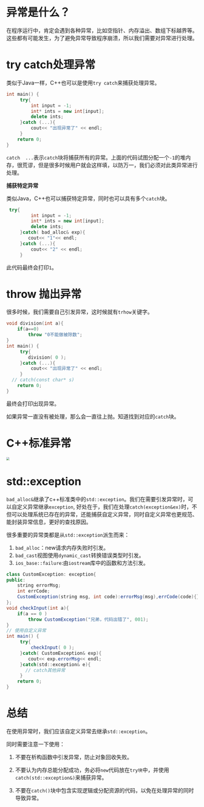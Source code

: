 # 异常是什么？

在程序运行中，肯定会遇到各种异常，比如空指针、内存溢出、数组下标越界等。这些都有可能发生，为了避免异常导致程序崩溃，所以我们需要对异常进行处理。

# try catch处理异常

类似于Java一样，C++也可以是使用`try catch`来捕获处理异常。

```c++
int main() {
     try{
         int input = -1;
         int* ints = new int[input];
         delete ints;
     }catch (...){
         cout<< "出现异常了" << endl;
     }
    return 0;
}
```

`catch  ...`表示`catch`块将捕获所有的异常。上面的代码试图分配一个`-1`的堆内存，很荒谬，但是很多时候用户就会这样填，以防万一，我们必须对此类异常进行处理。

**捕获特定异常**

类似Java，C++也可以捕获特定异常，同时也可以具有多个`catch`块。

```c++
 try{
         int input = -1;
         int* ints = new int[input];
         delete ints;
     }catch( bad_alloc& exp){
        cout<< "1"<< endl;
     }catch (...){
         cout<< "2" << endl;
     }
```

此代码最终会打印`1`。

# throw 抛出异常

很多时候，我们需要自己引发异常，这时候就有`trhow`关键字。

```c++
void division(int a){
    if(a==0)
        throw "0不能做被除数";
}
int main() {
     try{
        division( 0 );
     }catch (...){
         cout<< "出现异常了" << endl;
     }
  // catch(const char* s)
    return 0;
}
```

最终会打印出现异常。

如果异常一直没有被处理，那么会一直往上抛。知道找到对应的`catch`块。

# C++标准异常

<img src="https://s2.ax1x.com/2019/12/23/l9EG90.jpg" style="zoom:50%;" />

# std::exception

`bad_alloc&`继承了c++标准类中的`std::exception`。我们在需要引发异常时，可以自定义异常继承`exception`, 好处在于，我们在处理`catch(exception&ex)`时，不但可以处理系统已存在的异常，还能捕获自定义异常，同时自定义异常也更规范、能封装异常信息，更好的查找原因。

很多重要的异常类都是从`std::exception`派生而来：

1. `bad_alloc`：new请求内存失败时引发。
2. `bad_cast`视图使用`dynamic_cast`转换错误类型时引发。
3. `ios_base::failure`:由`iostream`库中的函数和方法引发。

```java
class CustomException: exception{
public:
    string errorMsg;
    int errCode;
    CustomException(string msg, int code):errorMsg(msg),errCode(code){};
};
void checkInput(int a){
    if(a == 0 )
        throw CustomException("兄弟，代码出错了", 001);
}
// 使用自定义异常
int main() {
     try{
         checkInput( 0 );
     }catch( CustomException& exp){
        cout<< exp.errorMsg<< endl;
     }catch(std::exception& e){
       // catch其他异常
     }
    return 0;
}
```

# 总结

 在使用异常时，我们应该自定义异常去继承`std::exception`。

同时需要注意一下使用：

1. 不要在析构函数中引发异常，防止对象回收失败。
2. 不要认为内存总能分配成功，务必将`new`代码放在`try块`中，并使用`catch(std::exception&)`来捕获异常。

3. 不要在`catch()`块中包含实现逻辑或分配资源的代码，以免在处理异常的同时导致异常。











































